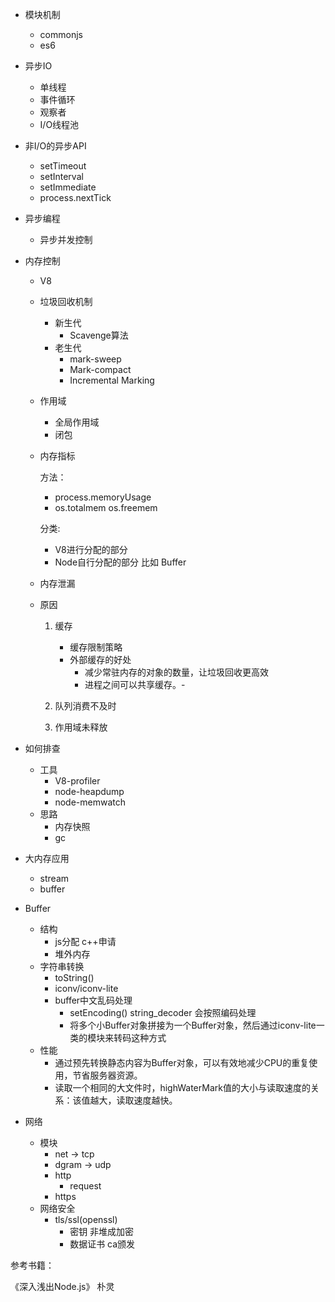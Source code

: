 - 模块机制
  - commonjs
  - es6

- 异步IO

  - 单线程
  - 事件循环
  - 观察者
  - I/O线程池

- 非I/O的异步API

  - setTimeout
  - setInterval
  - setImmediate
  - process.nextTick

- 异步编程

  - 异步并发控制

- 内存控制

  - V8

  - 垃圾回收机制

    - 新生代
      - Scavenge算法
    - 老生代
      - mark-sweep
      - Mark-compact
      - Incremental Marking

  - 作用域

    - 全局作用域
    - 闭包

  - 内存指标

    方法：

    - process.memoryUsage
    - os.totalmem os.freemem

    分类:

    - V8进行分配的部分
    - Node自行分配的部分 比如 Buffer

  -  内存泄漏

    - 原因

      1. 缓存
         - 缓存限制策略
         - 外部缓存的好处
           - 减少常驻内存的对象的数量，让垃圾回收更高效
           - 进程之间可以共享缓存。-

      2. 队列消费不及时

      3. 作用域未释放

- 如何排查
  - 工具
    - V8-profiler
    - node-heapdump
    - node-memwatch
  - 思路
    - 内存快照
    - gc
- 大内存应用
  - stream
  - buffer

- Buffer
  - 结构
    - js分配 c++申请
    - 堆外内存
  - 字符串转换
    - toString()
    - iconv/iconv-lite
    - buffer中文乱码处理
      - setEncoding() string_decoder 会按照编码处理
      - 将多个小Buffer对象拼接为一个Buffer对象，然后通过iconv-lite一类的模块来转码这种方式
  - 性能
    - 通过预先转换静态内容为Buffer对象，可以有效地减少CPU的重复使用，节省服务器资源。
    - 读取一个相同的大文件时，highWaterMark值的大小与读取速度的关系：该值越大，读取速度越快。
- 网络
  - 模块
    - net -> tcp
    - dgram -> udp
    - http 
      - request
    - https
  - 网络安全
    - tls/ssl(openssl)
      - 密钥 非堆成加密
      - 数据证书 ca颁发

参考书籍：

《深入浅出Node.js》 朴灵